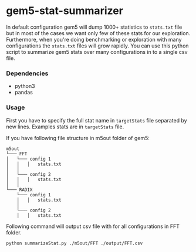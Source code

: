 # gem5-stat-summarizer
In default configuration gem5 will dump 1000+ statistics to `stats.txt` file but in most of the cases we want only few of these stats for our exploration. Furthermore, when you're doing benchmarking or exploration with many configurations the `stats.txt` files will grow rapidly. You can use this python script to summarize gem5 stats over many configurations in to a single csv file.

### Dependencies

* python3
* pandas

### Usage

First you have to specify the full stat name in `targetStats` file separated by new lines. Examples stats are in `targetStats` file.

If you have following file structure in m5out folder of gem5:

```
m5out   
└─── FFT
│   └─── config 1
│   │   │   stats.txt
│   │   
│   └─── config 2
│   │   │   stats.txt
│   │   
└─── RADIX
    └─── config 1
    │   │   stats.txt
    │   
    └─── config 2
    │   │   stats.txt

```

Following command will output csv file with for all configurations in FFT folder. 

`python summarizeStat.py ./m5out/FFT ./output/FFT.csv
`
